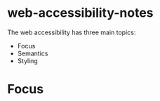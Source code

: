 # web-accessibility-notes

The web accessibility has three main topics:  
- Focus
- Semantics
- Styling

# Focus
